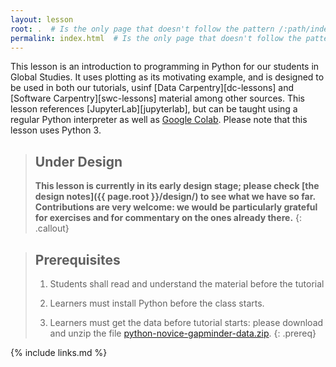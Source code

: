 ```yaml
---
layout: lesson
root: .  # Is the only page that doesn't follow the pattern /:path/index.html
permalink: index.html  # Is the only page that doesn't follow the pattern /:path/index.html
---
```


This lesson is an introduction to programming in Python for our students in Global Studies. It uses plotting as its motivating example, and is designed to be used in 
both our tutorials, usinf [Data Carpentry][dc-lessons] and [Software Carpentry][swc-lessons] material among other sources. 
This lesson references [JupyterLab][jupyterlab], but can be taught using a regular Python interpreter 
as well as [Google Colab](colab.research.google.com
). Please note that this lesson uses Python 3.

> ## Under Design
>
> **This lesson is currently in its early design stage;
> please check [the design notes]({{ page.root }}/design/)
> to see what we have so far.
> Contributions are very welcome:
> we would be particularly grateful for exercises
> and for commentary on the ones already there.**
{: .callout}

> ## Prerequisites
>
> 1.  Students shall read and understand the material before the tutorial
>
> 2. Learners must install Python before the class starts.
>
> 3. Learners must get the data before tutorial starts:
>    please download and unzip the file 
>    [python-novice-gapminder-data.zip]({{page.root}}/files/python-novice-gapminder-data.zip).
{: .prereq}

{% include links.md %}
